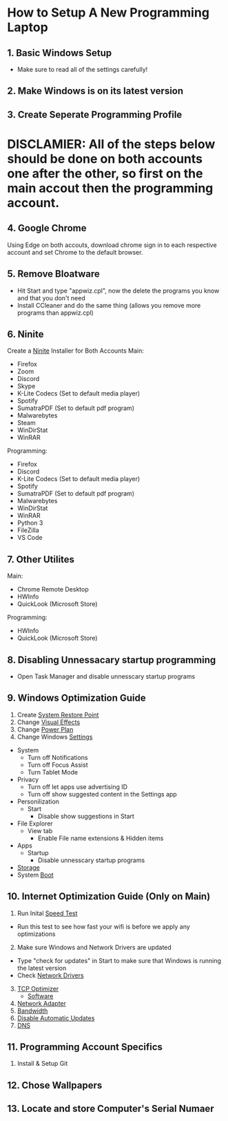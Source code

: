 # How to Setup A New Programming Laptop 
## 1. Basic Windows Setup
* Make sure to read all of the settings carefully!

## 2. Make Windows is on its latest version

## 3. Create Seperate Programming Profile


# DISCLAMIER: All of the steps below should be done on both accounts one after the other, so first on the main accout then the programming account.

## 4. Google Chrome
Using Edge on both accouts, download chrome sign in to each respective account and set Chrome to the default browser.

## 5. Remove Bloatware
* Hit Start and type "appwiz.cpl", now the delete the programs you know and that you don't need
* Install CCleaner and do the same thing (allows you remove more programs than appwiz.cpl)

## 6. Ninite
Create a [Ninite](https://ninite.com/) Installer for Both Accounts
Main:
* Firefox
* Zoom
* Discord 
* Skype
* K-Lite Codecs (Set to default media player)
* Spotify
* SumatraPDF (Set to default pdf program)
* Malwarebytes
* Steam
* WinDirStat
* WinRAR

Programming:
* Firefox
* Discord 
* K-Lite Codecs (Set to default media player)
* Spotify
* SumatraPDF (Set to default pdf program)
* Malwarebytes
* WinDirStat
* WinRAR
* Python 3
* FileZilla
* VS Code

## 7. Other Utilites
Main:
* Chrome Remote Desktop
* HWInfo
* QuickLook (Microsoft Store)

Programming:
* HWInfo
* QuickLook (Microsoft Store)

## 8. Disabling Unnessacary startup programming
* Open Task Manager and disable unnesscary startup programs

## 9. Windows Optimization Guide
   1. Create [System Restore Point](https://youtu.be/sH2FCmBg7VA?t=59)
   2. Change [Visual Effects](https://youtu.be/sH2FCmBg7VA?t=96)
   3. Change [Power Plan](https://youtu.be/sH2FCmBg7VA?t=153)
   4. Change Windows [Settings](https://youtu.be/sH2FCmBg7VA?t=177)
* System
  *  Turn off Notifications
  *  Turn off Focus Assist
  *  Turn Tablet Mode
* Privacy
  * Turn off let apps use advertising ID
  * Turn off show suggested content in the Settings app
* Personilization
    * Start
      * Disable show suggestions in Start
* File Explorer
    * View tab
        * Enable File name extensions & Hidden items 
*  Apps
    * Startup  
        * Disable unnesscary startup programs   
* [Storage](https://youtu.be/sH2FCmBg7VA?t=348)
* System [Boot](https://youtu.be/sH2FCmBg7VA?t=476) 

## 10. Internet Optimization Guide (Only on Main)

1. Run Inital [Speed Test](https://www.speedtest.net/)
* Run this test to see how fast your wifi is before we apply any optimizations

2. Make sure Windows and Network Drivers are updated
* Type "check for updates" in Start to make sure that Windows is running the latest version
* Check [Network Drivers](https://youtu.be/MUZ1jpnr71w?t=144)

3. [TCP Optimizer](https://youtu.be/MUZ1jpnr71w?t=256)
    * [Software](https://www.speedguide.net/downloads.php?gclid=Cj0KCQjwzbv7BRDIARIsAM-A6-15XauR97mj0w2BjUT95gbEyKTZtaLLIvycnVLwau5iuH8huZZeIroaArEoEALw_wcB)
4. [Network Adapter](https://youtu.be/MUZ1jpnr71w?t=431)
5. [Bandwidth](https://youtu.be/MUZ1jpnr71w?t=480)
6. [Disable Automatic Updates](https://youtu.be/MUZ1jpnr71w?t=523)
7. [DNS](https://youtu.be/MUZ1jpnr71w?t=568)

## 11. Programming Account Specifics
1. Install & Setup Git

## 12. Chose Wallpapers

## 13. Locate and store Computer's Serial Numaer
